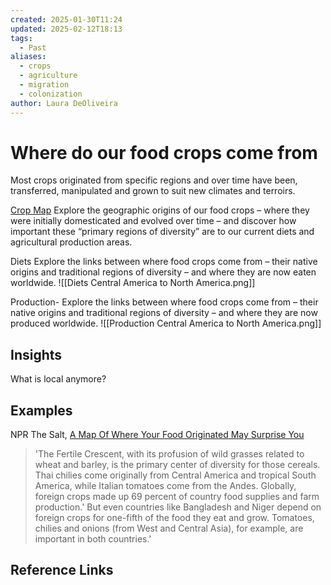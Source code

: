 ```yaml
---
created: 2025-01-30T11:24
updated: 2025-02-12T18:13
tags:
  - Past
aliases:
  - crops
  - agriculture
  - migration
  - colonization
author: Laura DeOliveira
---
```

# Where do our food crops come from

Most crops originated from specific regions and over time have been, transferred, manipulated and grown to suit new climates and terroirs.  

[Crop Map](https://blog.ciat.cgiar.org/origin-of-crops/) 
Explore the geographic origins of our food crops – where they were initially domesticated and evolved over time – and discover how important these “primary regions of diversity” are to our current diets and agricultural production areas.

Diets 
Explore the links between where food crops come from – their native origins and traditional regions of diversity – and where they are now eaten worldwide.
![[Diets Central America to North America.png]]

Production- Explore the links between where food crops come from – their native origins and traditional regions of diversity – and where they are now produced worldwide.
![[Production Central America to North America.png]]

## Insights

What is local anymore?


## Examples

NPR The Salt, [A Map Of Where Your Food Originated May Surprise You](https://www.npr.org/sections/thesalt/2016/06/13/481586649/a-map-of-where-your-food-originated-may-surprise-you)
> 'The Fertile Crescent, with its profusion of wild grasses related to wheat and barley, is the primary center of diversity for those cereals. Thai chilies come originally from Central America and tropical South America, while Italian tomatoes come from the Andes.
> Globally, foreign crops made up 69 percent of country food supplies and farm production.'
> But even countries like Bangladesh and Niger depend on foreign crops for one-fifth of the food they eat and grow. Tomatoes, chilies and onions (from West and Central Asia), for example, are important in both countries.'

## Reference Links


